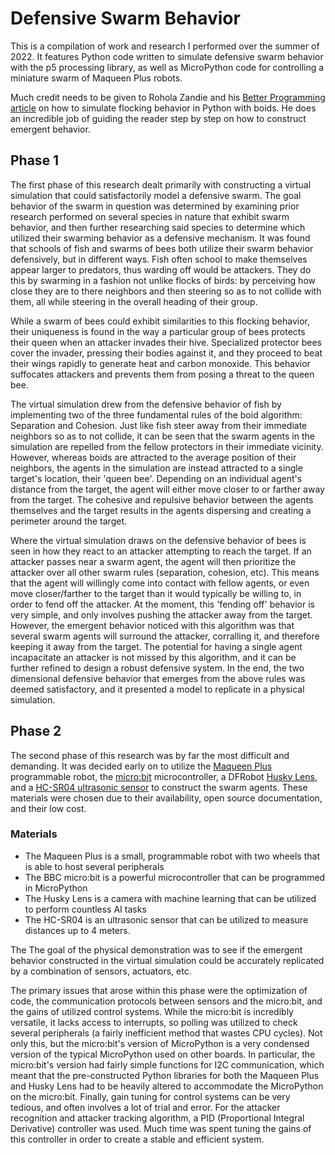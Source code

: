 # Defensive Swarm Behavior
This is a compilation of work and research I performed over the summer of 2022. It features Python code written to simulate defensive swarm behavior with the p5 processing library, as well as MicroPython code for controlling a miniature swarm of Maqueen Plus robots. 

Much credit needs to be given to Rohola Zandie and his [Better Programming article](https://betterprogramming.pub/boids-simulating-birds-flock-behavior-in-python-9fff99375118) on how to simulate flocking behavior in  Python with boids. He does an incredible job of guiding the reader step by step on how to construct emergent behavior. 


## Phase 1

The first phase of this research dealt primarily with constructing a virtual simulation that could satisfactorily model a defensive swarm. The goal behavior of the swarm in question was determined by examining prior research performed on several species in nature that exhibit swarm behavior, and then further researching said species to determine which utilized their swarming behavior as a defensive mechanism. It was found that schools of fish and swarms of bees both utilize their swarm behavior defensively, but in different ways. Fish often school to make themselves appear larger to predators, thus warding off would be attackers. They do this by swarming in a fashion not unlike flocks of birds: by perceiving how close they are to there neighbors and then steering so as to not collide with them, all while steering in the overall heading of their group.

While a swarm of bees could exhibit similarities to this flocking behavior, their uniqueness is found in the way a particular group of bees protects their queen when an attacker invades their hive. Specialized protector bees cover the invader, pressing their bodies against it, and they proceed to beat their wings rapidly to generate heat and carbon monoxide. This behavior suffocates attackers and prevents them from posing a threat to the queen bee. 

The virtual simulation drew from the defensive behavior of fish by implementing two of the three fundamental rules of the boid algorithm: Separation and Cohesion. Just like fish steer away from their immediate neighbors so as to not collide, it can be seen that the swarm agents in the simulation are repelled from the fellow protectors in their immediate vicinity. However, whereas boids are attracted to the average position of their neighbors, the agents in the simulation are instead attracted to a single target's location, their 'queen bee'. Depending on an individual agent's distance from the target, the agent will either move closer to or farther away from the target. The cohesive and repulsive behavior between the agents themselves and the target results in the agents dispersing and creating a perimeter around the target. 

Where the virtual simulation draws on the defensive behavior of bees is seen in how they react to an attacker attempting to reach the target. If an attacker passes near a swarm agent, the agent will then prioritize the attacker over all other swarm rules (separation, cohesion, etc). This means that the agent will willingly come into contact with fellow agents, or even move closer/farther to the target than it would typically be willing to, in order to fend off the attacker. At the moment, this 'fending off' behavior is very simple, and only involves pushing the attacker away from the target. However, the emergent behavior noticed with this algorithm was that several swarm agents will surround the attacker, corralling it, and therefore keeping it away from the target. The potential for having a single agent incapacitate an attacker is not missed by this algorithm, and it can be further refined to design a robust defensive system. In the end, the two dimensional defensive behavior that emerges from the above rules was deemed satisfactory, and it presented a model to replicate in a physical simulation. 

## Phase 2

The second phase of this research was by far the most difficult and demanding. It was decided early on to utilize the [Maqueen Plus](https://www.dfrobot.com/product-2026.html) programmable robot, the [micro:bit](https://www.adafruit.com/product/3362) microcontroller, a DFRobot [Husky Lens](https://www.dfrobot.com/product-1922.html), and a [HC-SR04 ultrasonic sensor](https://www.digikey.com/en/products/detail/adafruit-industries-llc/3942/9658069?utm_adgroup=Ultrasonic%20Receivers%2C%20Transmitters&utm_source=google&utm_medium=cpc&utm_campaign=Shopping_Product_Sensors%2C%20Transducers&utm_term=&utm_content=Ultrasonic%20Receivers%2C%20Transmitters&gclid=Cj0KCQjw_7KXBhCoARIsAPdPTfjBblb7MjGRXe6cdxfTLrw86d5XE1xKebulpCZT-P1ZhGtSivsUT_8aAh0iEALw_wcB) to construct the swarm agents. These materials were chosen due to their availability, open source documentation, and their low cost. 


### Materials

- The Maqueen Plus is a small, programmable robot with two wheels that is able to host several peripherals
- The BBC micro:bit is a powerful microcontroller that can be programmed in MicroPython
- The Husky Lens is a camera with machine learning that can be utilized to perform countless AI tasks
- The HC-SR04 is an ultrasonic sensor that can be utilized to measure distances up to 4 meters.


The The goal of the physical demonstration was to see if the emergent behavior constructed in the virtual simulation could be accurately replicated by a combination of sensors, actuators, etc. 

The primary issues that arose within this phase were the optimization of code, the communication protocols between sensors and the micro:bit, and the gains of utilized control systems. While the micro:bit is incredibly versatile, it lacks access to interrupts, so polling was utilized to check several peripherals (a fairly inefficient method that wastes CPU cycles). Not only this, but the micro:bit's version of MicroPython is a very condensed version of the typical MicroPython used on other boards. In particular, the micro:bit's version had fairly simple functions for I2C communication, which meant that the pre-constructed Python libraries for both the Maqueen Plus and Husky Lens had to be heavily altered to accommodate the MicroPython on the micro:bit. Finally, gain tuning for control systems can be very tedious, and often involves a lot of trial and error. For the attacker recognition and attacker tracking algorithm, a PID (Proportional Integral Derivative) controller was used. Much time was spent tuning the gains of this controller in order to create a stable and efficient system.
